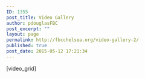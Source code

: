 ```yaml
---
ID: 1355
post_title: Video Gallery
author: pdouglasFBC
post_excerpt: ""
layout: page
permalink: http://fbcchelsea.org/video-gallery-2/
published: true
post_date: 2015-05-12 17:21:34
---
```

[video_grid]